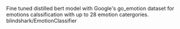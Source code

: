 Fine tuned distilled bert model with Google's go_emotion dataset for emotions calssification with up to 28 emotion catergories.
blindshark/EmotionClassifier
